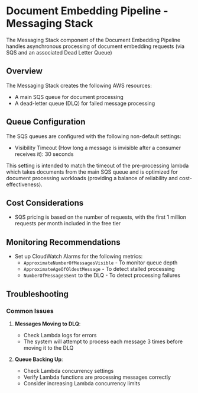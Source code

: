 # Document Embedding Pipeline - Messaging Stack

The Messaging Stack component of the Document Embedding Pipeline handles asynchronous processing of document embedding requests (via SQS and an associated Dead Letter Queue)

## Overview

The Messaging Stack creates the following AWS resources:

- A main SQS queue for document processing
- A dead-letter queue (DLQ) for failed message processing

## Queue Configuration

The SQS queues are configured with the following non-default settings:

- Visibility Timeout (How long a message is invisible after a consumer receives it): 30 seconds

This setting is intended to match the timeout of the pre-processing lambda which takes documents from the main SQS queue and is optimized for document processing workloads (providing a balance of reliability and cost-effectiveness).

## Cost Considerations

- SQS pricing is based on the number of requests, with the first 1 million requests per month included in the free tier

## Monitoring Recommendations

- Set up CloudWatch Alarms for the following metrics:
  - `ApproximateNumberOfMessagesVisible` - To monitor queue depth
  - `ApproximateAgeOfOldestMessage` - To detect stalled processing
  - `NumberOfMessagesSent` to the DLQ - To detect processing failures

## Troubleshooting

### Common Issues

1. **Messages Moving to DLQ**:

   - Check Lambda logs for errors
   - The system will attempt to process each message 3 times before moving it to the DLQ

2. **Queue Backing Up**:
   - Check Lambda concurrency settings
   - Verify Lambda functions are processing messages correctly
   - Consider increasing Lambda concurrency limits
